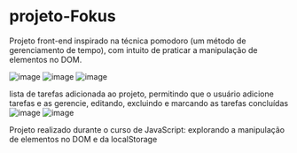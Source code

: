 # projeto-Fokus
Projeto front-end inspirado na técnica pomodoro (um método de gerenciamento de tempo), com intuito de praticar a manipulação de elementos no DOM.<br>

![image](https://github.com/geyzaa/projeto-Fokus/assets/97538755/c268a36c-70d8-443a-a78a-8652f026e29e)
![image](https://github.com/geyzaa/projeto-Fokus/assets/97538755/0ce14a22-3abe-41d0-af3d-2074f694a42f)
![image](https://github.com/geyzaa/projeto-Fokus/assets/97538755/065b1dc0-8b41-42cd-9223-f6ee3d88d2ff)

lista de tarefas adicionada ao projeto, permitindo que o usuário adicione tarefas e as gerencie, editando, excluindo e marcando as tarefas concluídas 
![image](https://github.com/geyzaa/projeto-Fokus/assets/97538755/cf556c7f-874b-4ad5-bca7-8ee8b57a0fc2)
![image](https://github.com/geyzaa/projeto-Fokus/assets/97538755/66bf23c6-d65e-4dbf-ae20-8c3075a8479b)

Projeto realizado durante o curso de JavaScript: explorando a manipulação de elementos no DOM e da localStorage

